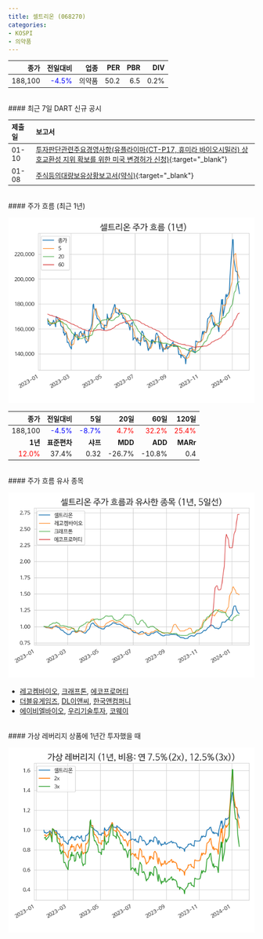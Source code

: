 ```yaml
---
title: 셀트리온 (068270)
categories:
- KOSPI
- 의약품
---
```


|**종가**|**전일대비**|**업종**|**PER**|**PBR**|**DIV**|
|-------:|-----------:|-------:|------:|------:|------:|
|188,100|<span style="color: blue">-4.5%</span>|의약품|50.2|6.5|0.2%|

<!-- more -->

<br>
#### 최근 7일 DART 신규 공시


|**제출일**|**보고서**|
|:-----|:-------|
|01-10|[투자판단관련주요경영사항(유플라이마(CT-P17, 휴미라 바이오시밀러) 상호교환성 지위 확보를 위한 미국 변경허가 신청)](https://dart.fss.or.kr/dsaf001/main.do?rcpNo=20240110800001){:target="_blank"}|
|01-08|[주식등의대량보유상황보고서(약식)](https://dart.fss.or.kr/dsaf001/main.do?rcpNo=20240108000574){:target="_blank"}|

<br>
#### 주가 흐름 (최근 1년)

![068270](/assets/images/stock/068270.png)

|**종가**|**전일대비**|**5일**|**20일**|**60일**|**120일**|
|---:|-------:|--:|---:|---:|----:|
|188,100|<span style="color: blue">-4.5%</span>|<span style="color: blue">-8.7%</span>|<span style="color: red">4.7%</span>|<span style="color: red">32.2%</span>|<span style="color: red">25.4%</span>|
|**1년**|**표준편차**|**샤프**|**MDD**|**ADD**|**MARr**|
|<span style="color: red">12.0%</span>|37.4%|0.32|-26.7%|-10.8%|0.4|

<br>
#### 주가 흐름 유사 종목

![068270](/assets/images/stock/068270_corr.png)

- [레고켐바이오](/141080/), [크래프톤](/259960/), [에코프로머티](/450080/)
- [더블유게임즈](/192080/), [DL이앤씨](/375500/), [한국앤컴퍼니](/000240/)
- [에이비엘바이오](/298380/), [우리기술투자](/041190/), [코웨이](/021240/)

<br>
#### 가상 레버리지 상품에 1년간 투자했을 때

![068270](/assets/images/stock/068270_2x.png)

[^corr]: 상관계수를 이용하여 분석하였습니다.